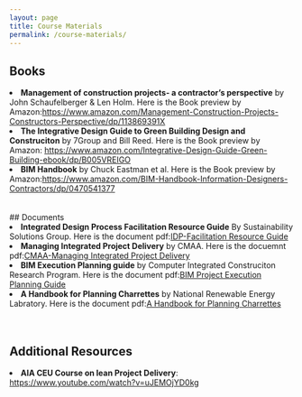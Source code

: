 ```yaml
---
layout: page
title: Course Materials
permalink: /course-materials/
---
```



## Books

<li>
<B>Management of construction projects- a contractor’s perspective</b> by John Schaufelberger & Len Holm. Here is the Book preview by Amazon:<a href="https://www.amazon.com/Management-Construction-Projects-Constructors-Perspective/dp/113869391X">https://www.amazon.com/Management-Construction-Projects-Constructors-Perspective/dp/113869391X</a> 
</li>
<li>
<B>The Integrative Design Guide to Green Building Design and Construciton</B> by 7Group and Bill Reed. Here is the Book preview by Amazon: <a href="https://www.amazon.com/Integrative-Design-Guide-Green-Building-ebook/dp/B005VREIGO">https://www.amazon.com/Integrative-Design-Guide-Green-Building-ebook/dp/B005VREIGO</a>
</li>
<li>
<B>BIM Handbook</B> by Chuck Eastman et al. Here is the Book preview by Amazon:<a href="https://www.amazon.com/BIM-Handbook-Information-Designers-Contractors/dp/0470541377">https://www.amazon.com/BIM-Handbook-Information-Designers-Contractors/dp/0470541377</a>
</li>
<Br>
<Br>
## Documents
<li>
<B>Integrated Design Process Facilitation Resource Guide</B> By Sustainability Solutions Group. Here is the document pdf:<a href="/static_files/Course-Materials/02-IDP-Facilitation-Resource-Guide">IDP-Facilitation Resource Guide</a>
</li>
<li>
<B>Managing Integrated Project Delivery</B> by CMAA. Here is the docuemnt pdf:<a href="/static_files/Course-Materials/03-CMAA_Managing_Integrated_Project_Delivery.pdf">CMAA-Managing Integrated Project Delivery</a>
</li>
<li>
<B>BIM Execution Planning guide</B> by Computer Integrated Construciton Research Program. Here is the document pdf:<a href="/static_files/Course-Materials/09_BIM_Project_Execution_Planning_Guide_V2.0.pdf">BIM Project Execution Planning Guide</a>
</li>
<li>
<B> A Handbook for Planning Charrettes</B> by National Renewable Energy Labratory. Here is the document pdf:<a href="/static_files/Course-Materials/10-A-Handbook-for-Planning-Charrettes.pdf">A Handbook for Planning Charrettes</a>
</li>
<Br>
<Br>

## Additional Resources

<li>
<B> AIA CEU Course on lean Project Delivery</B>: <a href="https://www.youtube.com/watch?v=uJEMOjYD0kg">https://www.youtube.com/watch?v=uJEMOjYD0kg</a>
</li>


